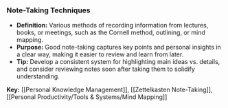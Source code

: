 ### Note-Taking Techniques

- **Definition:** Various methods of recording information from lectures, books, or meetings, such as the Cornell method, outlining, or mind mapping.
- **Purpose:** Good note-taking captures key points and personal insights in a clear way, making it easier to review and learn from later.
- **Tip:** Develop a consistent system for highlighting main ideas vs. details, and consider reviewing notes soon after taking them to solidify understanding.

**Key:** [[Personal Knowledge Management]], [[Zettelkasten Note-Taking]], [[Personal Productivity/Tools & Systems/Mind Mapping]]